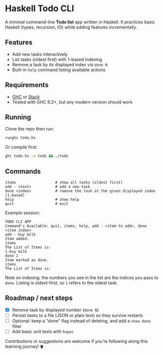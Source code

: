 # Haskell Todo CLI

A minimal command-line **Todo list** app written in Haskell. It practices basic Haskell (types, recursion, IO) while adding features incrementally.

## Features

- Add new tasks interactively
- List tasks (oldest first) with 1-based indexing
- Remove a task by its displayed index via `done N`
- Built-in `help` command listing available actions

## Requirements

- [GHC](https://www.haskell.org/ghc/) or [Stack](https://docs.haskellstack.org/en/stable/README/)
- Tested with GHC 9.2+, but any modern version should work

## Running

Clone the repo then run:

```bash
runghc todo.hs
```

Or compile first:

```bash
ghc todo.hs -o todo && ./todo
```

## Commands

```text
items                  # show all tasks (oldest first)
add - <text>           # add a new task
done <index>           # remove the task at the given displayed index (1-based)
help                   # show help
quit                   # exit
```

Example session:

```text
TODO CLI APP
Command's Available: quit, items, help, add - <item to add>, done <item index>
add - buy milk
Item added.
items
The List of Items is:
1-buy milk
done 1
Item marked as done.
items
The List of Items is:
```

Note on indexing: the numbers you see in the list are the indices you pass to `done`. Listing is oldest-first, so `1` refers to the oldest task.

## Roadmap / next steps

- [x] Remove task by displayed number (`done N`)
- [ ] Persist tasks to a file (JSON or plain text) so they survive restarts
- [ ] Optional: keep a "done" flag instead of deleting, and add a `show done` filter
- [ ] Add basic unit tests with `hspec`

Contributions or suggestions are welcome if you’re following along this learning journey! 🍀
